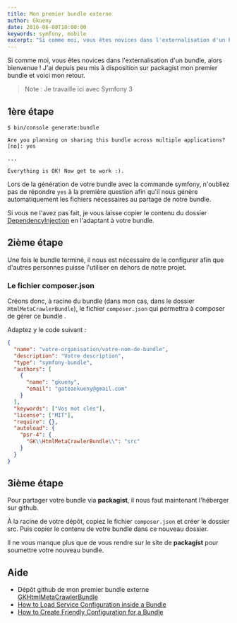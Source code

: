 ```yaml
---
title: Mon premier bundle externe
author: Gkueny
date: 2016-06-08T10:00:00
keywords: symfony, mobile
excerpt: "Si comme moi, vous êtes novices dans l'externalisation d'un bundle, alors bienvenue ! J'ai depuis peu mis à disposition sur packagist mon premier bundle et voici mon retour."
---
```


Si comme moi, vous êtes novices dans l'externalisation d'un bundle, alors bienvenue ! J'ai depuis peu mis à disposition sur packagist mon premier bundle et voici mon retour.

> Note : Je travaille ici avec Symfony 3

## 1ère étape

```shell
$ bin/console generate:bundle

Are you planning on sharing this bundle across multiple applications? [no]: yes

...

Everything is OK! Now get to work :).
```

Lors de la génération de votre bundle avec la commande symfony, n'oubliez pas de répondre `yes` à la première question afin qu'il nous génère automatiquement les fichiers nécessaires au partage de notre bundle.

Si vous ne l'avez pas fait, je vous laisse copier le contenu du dossier [DependencyInjection](https://github.com/gkueny/GKHtmlMetaCrawlerBundle/tree/master/src) en l'adaptant à votre bundle.

## 2ième étape

Une fois le bundle terminé, il nous est nécessaire de le configurer afin que d'autres personnes puisse l'utiliser en dehors de notre projet.

### Le fichier composer.json

Créons donc, à racine du bundle (dans mon cas, dans le dossier `HtmlMetaCrawlerBundle`), le fichier `composer.json` qui permettra à composer de gérer ce bundle .

Adaptez y le code suivant :

```json
{
  "name": "votre-organisation/votre-nom-de-bundle",
  "description": "Votre description",
  "type": "symfony-bundle",
  "authors": [
    {
      "name": "gkueny",
      "email": "gateankueny@gmail.com"
    }
  ],
  "keywords": ["Vos mot clés"],
  "license": ["MIT"],
  "require": {},
  "autoload": {
    "psr-4": {
      "GK\\HtmlMetaCrawlerBundle\\": "src"
    }
  }
}
```

## 3ième étape

Pour partager votre bundle via **packagist**, il nous faut maintenant l'héberger sur github.

À la racine de votre dépôt, copiez le fichier `composer.json` et créer le dossier src. Puis copier le contenu de votre bundle dans ce nouveau dossier.

Il ne vous manque plus que de vous rendre sur le site de **packagist** pour soumettre votre nouveau bundle.

## Aide

- Dépôt github de mon premier bundle externe [GKHtmlMetaCrawlerBundle](https://github.com/gkueny/GKHtmlMetaCrawlerBundle)
- [How to Load Service Configuration inside a Bundle](http://symfony.com/doc/current/cookbook/bundles/extension.html)
- [How to Create Friendly Configuration for a Bundle](http://symfony.com/doc/current/cookbook/bundles/configuration.html)
